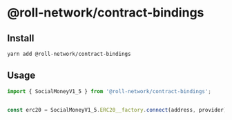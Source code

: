 # @roll-network/contract-bindings

## Install

```sh
yarn add @roll-network/contract-bindings
```

## Usage

```ts
import { SocialMoneyV1_5 } from '@roll-network/contract-bindings';


const erc20 = SocialMoneyV1_5.ERC20__factory.connect(address, provider)
```
